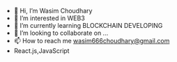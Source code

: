 - 👋 Hi, I’m Wasim Choudhary
- 👀 I’m interested in WEB3
- 🌱 I’m currently learning BLOCKCHAIN DEVELOPING
- 💞️ I’m looking to collaborate on ...
- 📫 How to reach me wasim666choudhary@gmail.com
- React.js,JavaScript
<!---
666wasim/666wasim is a ✨ special ✨ repository because its `README.md` (this file) appears on your GitHub profile.
You can click the Preview link to take a look at your changes.
--->

